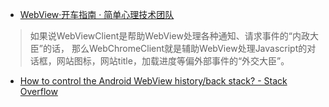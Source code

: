 
- [WebView·开车指南 · 简单心理技术团队](https://jiandanxinli.github.io/2016-08-31.html#)
> 如果说WebViewClient是帮助WebView处理各种通知、请求事件的“内政大臣”的话，
那么WebChromeClient就是辅助WebView处理Javascript的对话框，网站图标，网站title，加载进度等偏外部事件的“外交大臣”。

- [How to control the Android WebView history/back stack? - Stack Overflow](https://stackoverflow.com/a/24189935/4836599)